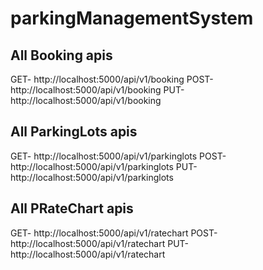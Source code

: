 # parkingManagementSystem

All Booking apis
-----------------
GET- http://localhost:5000/api/v1/booking
POST-http://localhost:5000/api/v1/booking
PUT-http://localhost:5000/api/v1/booking

All ParkingLots apis
--------------------
GET- http://localhost:5000/api/v1/parkinglots
POST-http://localhost:5000/api/v1/parkinglots
PUT-http://localhost:5000/api/v1/parkinglots

All PRateChart apis
--------------------
GET- http://localhost:5000/api/v1/ratechart
POST-http://localhost:5000/api/v1/ratechart
PUT-http://localhost:5000/api/v1/ratechart




